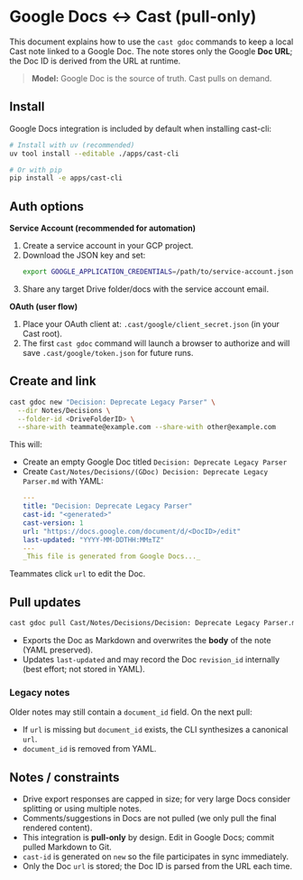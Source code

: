 # Google Docs ↔ Cast (pull-only)

This document explains how to use the `cast gdoc` commands to keep a local Cast note linked to a Google Doc. The note stores only the Google **Doc URL**; the Doc ID is derived from the URL at runtime.

> **Model:** Google Doc is the source of truth. Cast pulls on demand.

## Install

Google Docs integration is included by default when installing cast-cli:

```bash
# Install with uv (recommended)
uv tool install --editable ./apps/cast-cli

# Or with pip
pip install -e apps/cast-cli
```

## Auth options

**Service Account (recommended for automation)**
1. Create a service account in your GCP project.
2. Download the JSON key and set:
   ```bash
   export GOOGLE_APPLICATION_CREDENTIALS=/path/to/service-account.json
   ```
3. Share any target Drive folder/docs with the service account email.

**OAuth (user flow)**
1. Place your OAuth client at: `.cast/google/client_secret.json` (in your Cast root).
2. The first `cast gdoc` command will launch a browser to authorize and will save
   `.cast/google/token.json` for future runs.

## Create and link

```bash
cast gdoc new "Decision: Deprecate Legacy Parser" \
  --dir Notes/Decisions \
  --folder-id <DriveFolderID> \
  --share-with teammate@example.com --share-with other@example.com
```

This will:
- Create an empty Google Doc titled `Decision: Deprecate Legacy Parser`
- Create `Cast/Notes/Decisions/(GDoc) Decision: Deprecate Legacy Parser.md` with YAML:
  ```yaml
  ---
  title: "Decision: Deprecate Legacy Parser"
  cast-id: "<generated>"
  cast-version: 1
  url: "https://docs.google.com/document/d/<DocID>/edit"
  last-updated: "YYYY-MM-DDTHH:MM±TZ"
  ---
  _This file is generated from Google Docs..._
  ```

Teammates click `url` to edit the Doc.

## Pull updates

```bash
cast gdoc pull Cast/Notes/Decisions/Decision: Deprecate Legacy Parser.md
```

- Exports the Doc as Markdown and overwrites the **body** of the note (YAML preserved).
- Updates `last-updated` and may record the Doc `revision_id` internally (best effort; not stored in YAML).

### Legacy notes

Older notes may still contain a `document_id` field. On the next pull:

- If `url` is missing but `document_id` exists, the CLI synthesizes a canonical `url`.
- `document_id` is removed from YAML.

## Notes / constraints

- Drive export responses are capped in size; for very large Docs consider splitting or using multiple notes.
- Comments/suggestions in Docs are not pulled (we only pull the final rendered content).
- This integration is **pull-only** by design. Edit in Google Docs; commit pulled Markdown to Git.
- `cast-id` is generated on `new` so the file participates in sync immediately.
- Only the Doc `url` is stored; the Doc ID is parsed from the URL each time.